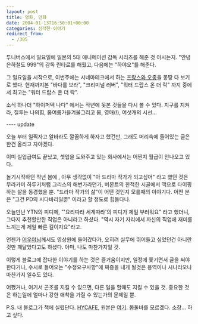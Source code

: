```yaml
---
layout: post
title: 영화, 만화
date: 2004-01-13T16:50:01+00:00
categories: 심각한-이야기
redirect_from:
  - /305
---
```


투니버스에서 일요일에 일본의 5대 애니메이션 감독 시리즈를 해준 것 아시는지. "안녕 은하철도 999"의 감독 린타로를 해줬고, 다음에는 "하야오"를 해준다.

그 일요일을 시작으로, 이번주에는 시네마테크에서 하는 <a href="http://www.cinematheque.seoul.kr/bbs/view.php?id=program&amp;no=56" target="bb">프랑스와 오종</a>을 몽땅 다 보기로 했다. 현재까지본 "바다를 보라", "크리미널 러버", "워터 드랍스 온 더 락" 까지 중에서 최고는 "워터 드랍스 온 더 락".

소식 하나더 "하이퍼텍 나다" 에서는 작년에 못본 것들을 다시 볼 수 있다. 지구를 지켜라, 질투는 나의힘, 봄여름가을겨울그리고 봄, 영매(!), 여섯개의 시선...

---- update

오늘 부터 일찍자고 알바라도 깔끔하게 하자고 했건만, 그래도 머리속에 들어있는 글은 한건 올리고 자야겠다.

이미 실업급여도 끝났고, 셋업을 도와주고 있는 회사에서는 어쩐지 월급이 안나오고 있다.

놀기시작하던 작년 봄에 , 아무 생각없이 "아 드라마 작가가 되고싶어" 라고 했던 것은 무라카미 하루키처럼 그리스의 해변가라던가, 버몬트의 한적한 시골에서 맥으로 타이핑하는 삶을 동경했을 뿐. "드라마 작가의 삶"이 어떤 것인지 모를때의 이야기다. 어떤 분은 "그건 PD의 시다바리일뿐" 이라고 할 정도로 힘들다나.

오늘만난 YTN의 피디께, "'요리따라 세계따라'의 피디가 제일 부러워요" 라고 했더니, 그다지 추천할만한 직업은 아니라고 하셨다. "역시 자기 자리에서 자신의 직업에 재미를 느끼는게 제일 빠른 길이지요"라고.

언젠가 <a href="http://eouia.net/archives/000610.html" target="bb">어우야님</a>께서도 영상원에 들어갔다가, 오히려 실무에 뛰어들고 싶었던건 아니란것만 깨달았다고도 하셨다. 아마, 나도 마찬가지일 것.

이렇게 블로그에 잡다한 이야기를 하는 것은 즐거움이지만, 일정에 쫓기면서 글을 써야한다거나, 수시로 들어오는 "수정요구사항"에 짜증을 내게 될것은 용역이나 시나리오나 마찬가지 일수도 있다.

어쨌거나, 여기서 곤조를 지킬 수 있으면, 다른 일을 할때도 지킬 수 있을 것. 중요한 것은 하는일에 얼마나 강한 애착을 가질 수 있는가의 문제일 뿐.

P.S. 내 블로그가 책에 실렸단다. <a href="http://hycafe.com/blog/archives/2004/01/20040113_000236.html" target="bb">HYCAFE</a>, 원본은 <a href="http://www.help119.co.kr/blog/archives/000183.html" target="bb">여기</a>. 몸둘바를 모르겠다. 소장... 하고 싶다.
